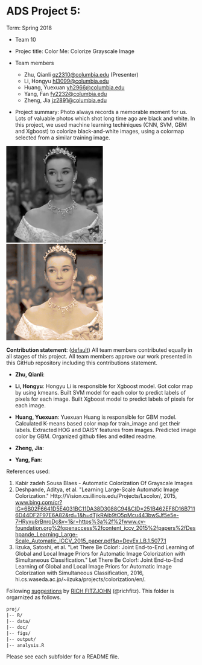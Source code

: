 # ADS Project 5: 

Term: Spring 2018

+ Team 10
+ Projec title: Color Me: Colorize Grayscale Image
+ Team members
	+ Zhu, Qianli qz2310@columbia.edu (Presenter)
	+ Li, Hongyu hl3099@columbia.edu
	+ Huang, Yuexuan yh2966@columbia.edu
	+ Yang, Fan fy2232@columbia.edu
	+ Zheng, Jia jz2891@columbia.edu
	
+ Project summary: Photo always records a memorable moment for us. Lots of valuable photos which shot long time ago are black and white. In this project, we used machine learning techiniques (CNN, SVM, GBM and Xgboost) to colorize black-and-white images, using a colormap selected from a similar training image. 


![Alt Text](output/Images/GBM/Archive/img_1.png) ; ![Alt Text](output/Hepburn.gif)

**Contribution statement**: ([default](doc/a_note_on_contributions.md)) All team members contributed equally in all stages of this project. All team members approve our work presented in this GitHub repository including this contributions statement. 

 + **Zhu, Qianli**: 
 
 + **Li, Hongyu**: Hongyu Li is responsible for Xgboost model. Got color map by using kmeans. Built SVM model for each color to predict labels of pixels for each image. Built Xgboost model to predict labels of pixels for each image.   
 
 + **Huang, Yuexuan**:  Yuexuan Huang is responsible for GBM model. Calculated K-means based color map for train_image and get their labels. Extracted HOG and DAISY features from images. Predicted image color by GBM. Organized github files and edited readme.
 
 + **Zheng, Jia**: 
 
 + **Yang, Fan**: 
 
  References used: 
1. Kabir zadeh Sousa Blaes - Automatic Colorization Of Grayscale Images
2. Deshpande, Aditya, et al. "Learning Large-Scale Automatic Image Colorization." Http://Vision.cs.illinois.edu/Projects/Lscolor/, 2015, www.bing.com/cr?IG=6B02F6641D5E4031BC11DA38D3088C94&CID=251B462EF8D16B7116D44DF2F97E6A82&rd=1&h=dTjkRAib9tO5pMcu443bwSJf5e5e-7HRyxu8rBnroDc&v=1&r=https%3a%2f%2fwww.cv-foundation.org%2fopenaccess%2fcontent_iccv_2015%2fpapers%2fDeshpande_Learning_Large-Scale_Automatic_ICCV_2015_paper.pdf&p=DevEx.LB.1,5077.1
3. Iizuka, Satoshi, et al. "Let There Be Color!: Joint End-to-End Learning of Global and Local Image Priors for Automatic Image Colorization with Simultaneous Classification." Let There Be Color!: Joint End-to-End Learning of Global and Local Image Priors for Automatic Image Colorization with Simultaneous Classification, 2016, hi.cs.waseda.ac.jp/~iizuka/projects/colorization/en/.

Following [suggestions](http://nicercode.github.io/blog/2013-04-05-projects/) by [RICH FITZJOHN](http://nicercode.github.io/about/#Team) (@richfitz). This folder is orgarnized as follows.

```
proj/
|-- R/
|-- data/
|-- doc/
|-- figs/
|-- output/
|-- analysis.R
```

Please see each subfolder for a README file.
